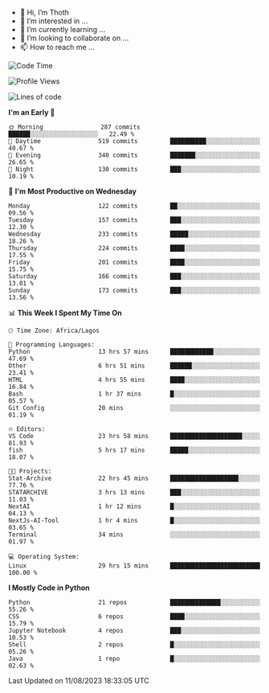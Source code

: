 <!---
thoth2357/thoth2357 is a ✨ special ✨ repository because its `README.md` (this file) appears on your GitHub profile.
You can click the Preview link to take a look at your changes.
--->

- 👋 Hi, I’m Thoth
- 👀 I’m interested in ...
- 🌱 I’m currently learning ...
- 💞️ I’m looking to collaborate on ...
- 📫 How to reach me ...




<!--START_SECTION:waka-->
![Code Time](http://img.shields.io/badge/Code%20Time-2%2C233%20hrs%2017%20mins-blue)

![Profile Views](http://img.shields.io/badge/Profile%20Views-0-blue)

![Lines of code](https://img.shields.io/badge/From%20Hello%20World%20I%27ve%20Written-29.6%20million%20lines%20of%20code-blue)

**I'm an Early 🐤** 

```text
🌞 Morning                287 commits         ██████░░░░░░░░░░░░░░░░░░░   22.49 % 
🌆 Daytime                519 commits         ██████████░░░░░░░░░░░░░░░   40.67 % 
🌃 Evening                340 commits         ███████░░░░░░░░░░░░░░░░░░   26.65 % 
🌙 Night                  130 commits         ███░░░░░░░░░░░░░░░░░░░░░░   10.19 % 
```
📅 **I'm Most Productive on Wednesday** 

```text
Monday                   122 commits         ██░░░░░░░░░░░░░░░░░░░░░░░   09.56 % 
Tuesday                  157 commits         ███░░░░░░░░░░░░░░░░░░░░░░   12.30 % 
Wednesday                233 commits         █████░░░░░░░░░░░░░░░░░░░░   18.26 % 
Thursday                 224 commits         ████░░░░░░░░░░░░░░░░░░░░░   17.55 % 
Friday                   201 commits         ████░░░░░░░░░░░░░░░░░░░░░   15.75 % 
Saturday                 166 commits         ███░░░░░░░░░░░░░░░░░░░░░░   13.01 % 
Sunday                   173 commits         ███░░░░░░░░░░░░░░░░░░░░░░   13.56 % 
```


📊 **This Week I Spent My Time On** 

```text
🕑︎ Time Zone: Africa/Lagos

💬 Programming Languages: 
Python                   13 hrs 57 mins      ████████████░░░░░░░░░░░░░   47.69 % 
Other                    6 hrs 51 mins       ██████░░░░░░░░░░░░░░░░░░░   23.41 % 
HTML                     4 hrs 55 mins       ████░░░░░░░░░░░░░░░░░░░░░   16.84 % 
Bash                     1 hr 37 mins        █░░░░░░░░░░░░░░░░░░░░░░░░   05.57 % 
Git Config               20 mins             ░░░░░░░░░░░░░░░░░░░░░░░░░   01.19 % 

🔥 Editors: 
VS Code                  23 hrs 58 mins      ████████████████████░░░░░   81.93 % 
fish                     5 hrs 17 mins       █████░░░░░░░░░░░░░░░░░░░░   18.07 % 

🐱‍💻 Projects: 
Stat-Archive             22 hrs 45 mins      ███████████████████░░░░░░   77.76 % 
STATARCHIVE              3 hrs 13 mins       ███░░░░░░░░░░░░░░░░░░░░░░   11.03 % 
NextAI                   1 hr 12 mins        █░░░░░░░░░░░░░░░░░░░░░░░░   04.13 % 
NextJs-AI-Tool           1 hr 4 mins         █░░░░░░░░░░░░░░░░░░░░░░░░   03.65 % 
Terminal                 34 mins             ░░░░░░░░░░░░░░░░░░░░░░░░░   01.97 % 

💻 Operating System: 
Linux                    29 hrs 15 mins      █████████████████████████   100.00 % 
```

**I Mostly Code in Python** 

```text
Python                   21 repos            ██████████████░░░░░░░░░░░   55.26 % 
CSS                      6 repos             ████░░░░░░░░░░░░░░░░░░░░░   15.79 % 
Jupyter Notebook         4 repos             ███░░░░░░░░░░░░░░░░░░░░░░   10.53 % 
Shell                    2 repos             █░░░░░░░░░░░░░░░░░░░░░░░░   05.26 % 
Java                     1 repo              █░░░░░░░░░░░░░░░░░░░░░░░░   02.63 % 
```




 Last Updated on 11/08/2023 18:33:05 UTC
<!--END_SECTION:waka-->
<!--![](http://github-profile-summary-cards.vercel.app/api/cards/profile-details?username=thoth2357&theme=2077)

![](http://github-profile-summary-cards.vercel.app/api/cards/stats?username=thoth2357&theme=2077)![](http://github-profile-summary-cards.vercel.app/api/cards/productive-time?username=thoth2357&theme=2077&utcOffset=8) -->
